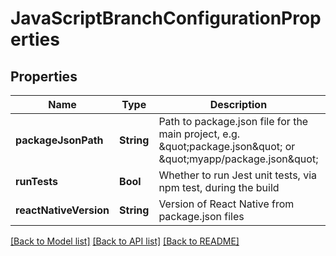 # JavaScriptBranchConfigurationProperties

## Properties
Name | Type | Description | Notes
------------ | ------------- | ------------- | -------------
**packageJsonPath** | **String** | Path to package.json file for the main project, e.g. \&quot;package.json\&quot; or \&quot;myapp/package.json\&quot; | [optional] 
**runTests** | **Bool** | Whether to run Jest unit tests, via npm test, during the build | [optional] 
**reactNativeVersion** | **String** | Version of React Native from package.json files | [optional] 

[[Back to Model list]](../README.md#documentation-for-models) [[Back to API list]](../README.md#documentation-for-api-endpoints) [[Back to README]](../README.md)


